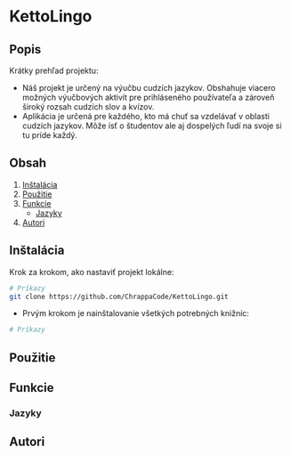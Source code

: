 # KettoLingo

## Popis
Krátky prehľad projektu:
- Náš projekt je určený na výučbu cudzích jazykov. Obshahuje viacero možných výučbových aktivít pre prihláseného používateľa a zároveň široký rozsah cudzích slov a kvízov.
- Aplikácia je určená pre každého, kto má chuť sa vzdelávať v oblasti cudzích jazykov. Môže ísť o študentov ale aj dospelých ľudí na svoje si tu príde každý.

## Obsah
1. [Inštalácia](#inštalácia)
2. [Použitie](#použitie)
3. [Funkcie](#funkcie)
   - [Jazyky](#jazyky)
4. [Autori](#autori)

## Inštalácia
Krok za krokom, ako nastaviť projekt lokálne:

```bash
# Príkazy
git clone https://github.com/ChrappaCode/KettoLingo.git
```

- Prvým krokom je nainštalovanie všetkých potrebných knižníc:

```bash
# Príkazy

```

## Použitie

## Funkcie

### Jazyky

## Autori
